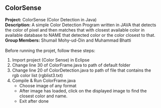 <h2> ColorSense</h2>
<b>Project:</b> ColorSense (Color Detection in Java)<br/>
<b>Description:</b> A simple Color Detection Program written in JAVA that detects the color of pixel and then matches that with closest available color in available database to NAME that detected color or the color closest to that.
<br/><b>Group Members:</b> 	Shumail Mohy-ud-Din and Muhammad Bhatti
<br/> <br/>
Before running the projet, follow these steps:
<br/>
<ol>
<li>Import project (Color Sense) in Eclipse</li>
<li>Change line 30 of ColorFrame.java to path of default folder </li>
<li>Change line 20 of ColorDetection.java to path of file that contains the rgb color list (rgblist3.txt)</li>
<li> Compile & Run ColorFrame.java 
	<ul>
		<li>Choose image of any format</li>
		<li>After image has loaded, click on the displayed image to find the closest color and name.</li>
		<li>Exit after done</li>
	</ul>		
</li>		
</ol>